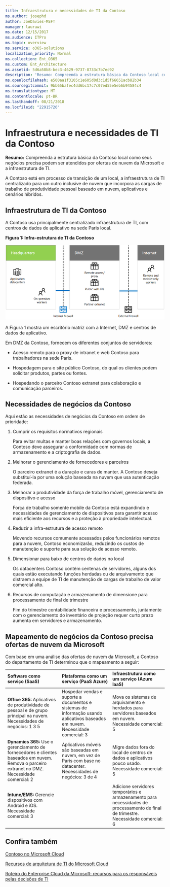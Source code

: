 ```yaml
---
title: Infraestrutura e necessidades de TI da Contoso
ms.author: josephd
author: JoeDavies-MSFT
manager: laurawi
ms.date: 12/15/2017
ms.audience: ITPro
ms.topic: overview
ms.service: o365-solutions
localization_priority: Normal
ms.collection: Ent_O365
ms.custom: Ent_Architecture
ms.assetid: 5d6a58b8-bec3-4629-9737-8733c7b7ec92
description: 'Resumo: Compreenda a estrutura básica da Contoso local como seus negócios precisa podem ser atendidos por ofertas de nuvem da Microsoft e a infraestrutura de TI.'
ms.openlocfilehash: e500aa1f3105c1e605d0d3c1d5f66651acb82b34
ms.sourcegitcommit: 9bb65bafec4dd6bc17c7c07ed55e5eb6b94584c4
ms.translationtype: MT
ms.contentlocale: pt-BR
ms.lasthandoff: 08/21/2018
ms.locfileid: "22915726"
---
```

# <a name="contosos-it-infrastructure-and-needs"></a>Infraestrutura e necessidades de TI da Contoso

 **Resumo:** Compreenda a estrutura básica da Contoso local como seus negócios precisa podem ser atendidos por ofertas de nuvem da Microsoft e a infraestrutura de TI.
  
A Contoso está em processo de transição de um local, a infraestrutura de TI centralizado para um outro inclusive de nuvem que incorpora as cargas de trabalho de produtividade pessoal baseado em nuvem, aplicativos e cenários híbridos.
  
## <a name="contosos-existing-it-infrastructure"></a>Infraestrutura de TI da Contoso

A Contoso usa principalmente centralizado infraestrutura de TI, com centros de dados de aplicativo na sede Paris local.
  
**Figura 1: Infra-estrutura de TI da Contoso**

![Infraestrutura de TI da Contoso](media/Contoso-Poster/Existing-IT.png)
  
A Figura 1 mostra um escritório matriz com a Internet, DMZ e centros de dados de aplicativo.
  
Em DMZ da Contoso, fornecem os diferentes conjuntos de servidores:
  
- Acesso remoto para o proxy de intranet e web Contoso para trabalhadores na sede Paris.
    
- Hospedagem para o site público Contoso, do qual os clientes podem solicitar produtos, partes ou fontes.
    
- Hospedando o parceiro Contoso extranet para colaboração e comunicação parceiros.
    
## <a name="contosos-business-needs"></a>Necessidades de negócios da Contoso

Aqui estão as necessidades de negócios da Contoso em ordem de prioridade:
  
1. Cumprir os requisitos normativos regionais
    
    Para evitar multas e manter boas relações com governos locais, a Contoso deve assegurar a conformidade com normas de armazenamento e a criptografia de dados.
    
2. Melhorar o gerenciamento de fornecedores e parceiros
    
    O parceiro extranet é a duração e caras de manter. A Contoso deseja substituí-la por uma solução baseada na nuvem que usa autenticação federada.
    
3. Melhorar a produtividade da força de trabalho móvel, gerenciamento de dispositivo e acesso
    
    Força de trabalho somente mobile da Contoso está expandindo e necessidades de gerenciamento de dispositivos para garantir acesso mais eficiente aos recursos e a proteção à propriedade intelectual.
    
4. Reduzir a infra-estrutura de acesso remoto
    
    Movendo recursos comumente acessados pelos funcionários remotos para a nuvem, Contoso economizarão, reduzindo os custos de manutenção e suporte para sua solução de acesso remoto.
    
5. Dimensionar para baixo de centros de dados no local
    
    Os datacenters Contoso contêm centenas de servidores, alguns dos quais estão executando funções herdadas ou de arquivamento que distraem a equipe de TI de manutenção de cargas de trabalho de valor comercial alto.
    
6. Recursos de computação e armazenamento de dimensione para processamento de final de trimestre
    
    Fim do trimestre contabilidade financeira e processamento, juntamente com o gerenciamento do inventário de projeção requer curto prazo aumenta em servidores e armazenamento.
    
## <a name="mapping-contosos-business-needs-to-microsofts-cloud-offerings"></a>Mapeamento de negócios da Contoso precisa ofertas de nuvem da Microsoft

Com base em uma análise das ofertas de nuvem da Microsoft, a Contoso do departamento de TI determinou que o mapeamento a seguir:
  
|**Software como serviço (SaaS)**|**Plataforma como um serviço (PaaS Azure)**|**Infraestrutura como um serviço (Azure IaaS)**|
|:-----|:-----|:-----|
|**Office 365:** Aplicativos de produtividade de pessoal e de grupo principal na nuvem. <br/> Necessidades de negócios: 1 3 5  <br/> |Hospedar vendas e suporte a documentos e sistemas de informação usando aplicativos baseados em nuvem.  <br/> Necessidade comercial: 3  <br/> |Mova os sistemas de arquivamento e herdados para servidores baseados em nuvem.  <br/> Necessidade comercial: 5  <br/> |
|**Dynamics 365:** Use o gerenciamento de fornecedores e clientes baseados em nuvem. Remova o parceiro extranet no DMZ.<br/> Necessidade comercial: 2  <br/> |Aplicativos móveis são baseadas em nuvem, em vez de Paris com base no datacenter.  <br/> Necessidades de negócios: 3 de 4  <br/> |Migre dados fora do local de centros de dados e aplicativos pouco usado.  <br/> Necessidade comercial: 5  <br/> |
|**Intune/EMS:** Gerencie dispositivos com Android e iOS. <br/> Necessidade comercial: 3  <br/> ||Adicione servidores temporários e armazenamento para necessidades de processamento de final de trimestre.  <br/> Necessidade comercial: 6  <br/> |
   
## <a name="see-also"></a>Confira também

[Contoso no Microsoft Cloud](contoso-in-the-microsoft-cloud.md)
  
[Recursos de arquitetura de TI do Microsoft Cloud](microsoft-cloud-it-architecture-resources.md)

[Roteiro do Enterprise Cloud da Microsoft: recursos para os responsáveis pelas decisões de TI](https://sway.com/FJ2xsyWtkJc2taRD)


